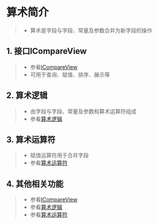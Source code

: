 # 算术简介
>* 算术是字段与字段、常量及参数合并为新字段的操作

## 1. 接口ICompareView
>* 参看[ICompareView](xref:ShadowSql.Identifiers.ICompareView)
>* 可用于查询、赋值、排序、展示等

## 2. 算术逻辑
>* 由字段与字段、常量及参数和算术运算符组成
>* 参看[算术逻辑](./operation.md)

## 3. 算术运算符
>* 赋值运算符用于合并字段
>* 参看[算术运算符](./symbol.md)

## 4. 其他相关功能
>* 参看[ICompareView](xref:ShadowSql.Identifiers.ICompareView)
>* 参看[算术逻辑](./operation.md)
>* 参看[算术运算符](./symbol.md)